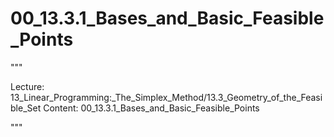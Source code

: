 # 00_13.3.1_Bases_and_Basic_Feasible_Points

"""

Lecture: 13_Linear_Programming:_The_Simplex_Method/13.3_Geometry_of_the_Feasible_Set
Content: 00_13.3.1_Bases_and_Basic_Feasible_Points

"""


